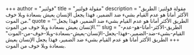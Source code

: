 +++
author = "فولتير"
title = "مقولة فولتير"
description = "مقولة فولتير: الطريق الأكثر أمانا هو عدم القيام بشيء ضد الضمير، فهذا يجعل الإنسان يعيش بسعادة وبلا خوف من الموت."
quote = '''الطريق الأكثر أمانا هو عدم القيام بشيء ضد الضمير، فهذا يجعل الإنسان يعيش بسعادة وبلا خوف من الموت.'''
slug = "الطريق-الأكثر-أمانا-هو-عدم-القيام-بشيء-ضد-الضمير،-فهذا-يجعل-الإنسان-يعيش-بسعادة-وبلا-خوف-من-الموت"
+++
الطريق الأكثر أمانا هو عدم القيام بشيء ضد الضمير، فهذا يجعل الإنسان يعيش بسعادة وبلا خوف من الموت.
